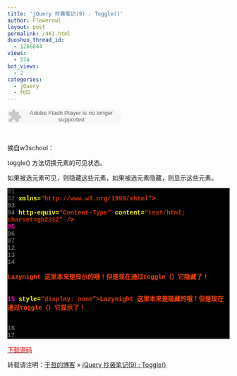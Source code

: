 ```yaml
---
title: 'jQuery 抄袭笔记(9) : Toggle()'
author: Flowerowl
layout: post
permalink: /461.html
duoshuo_thread_id:
  - 1266844
views:
  - 574
bot_views:
  - 2
categories:
  - jQuery
  - 代码
---
```

<embed src="http://www.xiami.com/widget/0_3556769/singlePlayer.swf" type="application/x-shockwave-flash" width="257" height="33" wmode="transparent">
</embed>

  
&nbsp;

摘自w3school：

toggle() 方法切换元素的可见状态。

如果被选元素可见，则隐藏这些元素，如果被选元素隐藏，则显示这些元素。

<div class="source" style="font-family: '[object HTMLOptionElement]', Consolas, 'Lucida Console', 'Courier New'; color: #c0c0c0; background-color: #000000;">
  <span style="color: #696969;">01</span> <span style="color: #ffffff;"><!DOCTYPE html PUBLIC &#8220;-//W3C//DTD XHTML 1.0 Transitional//EN&#8221; &#8220;http://www.w3.org/TR/xhtml1/DTD/xhtml1-transitional.dtd&#8221;></span><br /> <span style="color: #696969;">02</span> <span style="color: #ff4400; font-weight: bold;"><html</span> <span style="color: #ffff00;">xmlns=</span><span style="color: #d13800;">&#8220;http://www.w3.org/1999/xhtml&#8221;</span><span style="color: #ff4400; font-weight: bold;">></span><br /> <span style="color: #696969;">03</span> <span style="color: #ff4400; font-weight: bold;"><head></span><br /> <span style="color: #696969;">04</span> <span style="color: #ff4400; font-weight: bold;"><meta</span> <span style="color: #ffff00;">http-equiv=</span><span style="color: #d13800;">&#8220;Content-Type&#8221;</span> <span style="color: #ffff00;">content=</span><span style="color: #d13800;">&#8220;text/html; charset=gb2312&#8243;</span> <span style="color: #ff4400; font-weight: bold;">/></span><br /> <span style="color: #f810b0;">05</span> <span style="color: #ff4400; font-weight: bold;"><title></span>toggle的用法<span style="color: #ff4400; font-weight: bold;"></title></span><br /> <span style="color: #696969;">06</span> <span style="color: #ff4400; font-weight: bold;"><script </span><span style="color: #ffff00;">type=</span><span style="color: #d13800;">&#8220;text/javascript&#8221;</span> <span style="color: #ffff00;">src=</span><span style="color: #d13800;">&#8220;jquery-1.1.3.pack.js&#8221;</span><span style="color: #ff4400; font-weight: bold;">></script></span><br /> <span style="color: #696969;">07</span> <span style="color: #ff4400; font-weight: bold;"><script </span><span style="color: #ffff00;">type=</span><span style="color: #d13800;">&#8220;text/javascript&#8221;</span><span style="color: #ff4400; font-weight: bold;">></span><br /> <span style="color: #696969;">08</span> <span style="color: #c0c0c0;">$</span>(<span style="color: #c0c0c0;">document</span><span style="color: #c0c0c0;">).</span><span style="color: #c0c0c0;">ready</span>(<span style="color: #ff4400; font-weight: bold;">function</span><span style="color: #c0c0c0;">(){</span><br /> <span style="color: #696969;">09</span> <span style="color: #c0c0c0;">$</span>(<span style="color: #d13800;">&#8220;p&#8221;</span><span style="color: #c0c0c0;">).</span><span style="color: #c0c0c0;">toggle</span>()<br /> <span style="color: #f810b0;">10</span> <span style="color: #c0c0c0;">});</span><br /> <span style="color: #696969;">11</span> <span style="color: #ff4400; font-weight: bold;"></script></span><br /> <span style="color: #696969;">12</span> <span style="color: #ff4400; font-weight: bold;"></head></span><br /> <span style="color: #696969;">13</span> <span style="color: #ff4400; font-weight: bold;"><body></span><br /> <span style="color: #696969;">14</span> <span style="color: #ff4400; font-weight: bold;"><p></span>Lazynight 这里本来是显示的哦！但是现在通过toggle（）它隐藏了！<span style="color: #ff4400; font-weight: bold;"></p></span><br /> <span style="color: #f810b0;">15</span> <span style="color: #ff4400; font-weight: bold;"><p</span> <span style="color: #ffff00;">style=</span><span style="color: #d13800;">&#8220;display: none&#8221;</span><span style="color: #ff4400; font-weight: bold;">></span>Lazynight 这里本来是隐藏的哦！但是现在通过toggle（）它显示了！<span style="color: #ff4400; font-weight: bold;"></p></span><br /> <span style="color: #696969;">16</span> <span style="color: #ff4400; font-weight: bold;"></body></span><br /> <span style="color: #696969;">17</span> <span style="color: #ff4400; font-weight: bold;"></html></span>
</div>

<span style="color: #ff0000;"><a href="http://dl.dbank.com/c0mcag311t" target="_blank"><span style="color: #ff0000;">下载源码</span></a></span>

转载请注明：[于哲的博客][1] &raquo; [jQuery 抄袭笔记(9) : Toggle()][2]

 [1]: http://localhost/wordpress
 [2]: http://localhost/wordpress/461.html